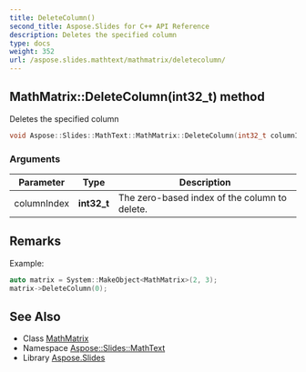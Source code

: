 ```yaml
---
title: DeleteColumn()
second_title: Aspose.Slides for C++ API Reference
description: Deletes the specified column
type: docs
weight: 352
url: /aspose.slides.mathtext/mathmatrix/deletecolumn/
---
```

## MathMatrix::DeleteColumn(int32_t) method


Deletes the specified column

```cpp
void Aspose::Slides::MathText::MathMatrix::DeleteColumn(int32_t columnIndex) override
```


### Arguments

| Parameter | Type | Description |
| --- | --- | --- |
| columnIndex | **int32_t** | The zero-based index of the column to delete. |
## Remarks



Example: 
```cpp
auto matrix = System::MakeObject<MathMatrix>(2, 3);
matrix->DeleteColumn(0);
```

## See Also

* Class [MathMatrix](../)
* Namespace [Aspose::Slides::MathText](../../)
* Library [Aspose.Slides](../../../)